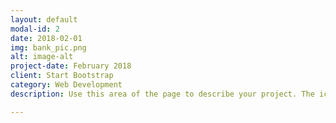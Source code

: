```yaml
---
layout: default
modal-id: 2
date: 2018-02-01
img: bank_pic.png
alt: image-alt
project-date: February 2018
client: Start Bootstrap
category: Web Development
description: Use this area of the page to describe your project. The icon above is part of a free icon set by <a href="https://sellfy.com/p/8Q9P/jV3VZ/">Flat Icons</a>. On their website, you can download their free set with 16 icons, or you can purchase the entire set with 146 icons for only $12!

---
```

